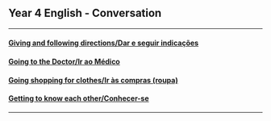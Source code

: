 ## Year 4 English - Conversation

***

#### [Giving and following directions/Dar e seguir indicações](https://tangerina-pt.github.io/English/GTDR_CD)

#### [Going to the Doctor/Ir ao Médico](https://tangerina-pt.github.io/English/GTDR_CD)

#### [Going shopping for clothes/Ir às compras (roupa)](https://tangerina-pt.github.io/English/GSH_D)

#### [Getting to know each other/Conhecer-se](https://tangerina-pt.github.io/English/GTKEO_CD)

***
